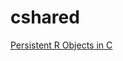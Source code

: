 # cshared
[Persistent R Objects in C](https://blog.davisvaughan.com/2019/08/13/persistant-r-objects-in-c/)
